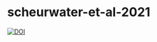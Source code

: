 # scheurwater-et-al-2021

[![DOI](https://zenodo.org/badge/DOI/10.5281/zenodo.4538933.svg)](https://doi.org/10.5281/zenodo.4538933)
